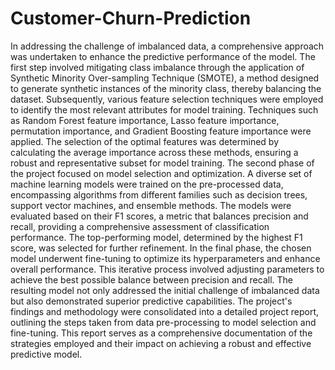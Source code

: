 # Customer-Churn-Prediction
In addressing the challenge of imbalanced data, a comprehensive approach was undertaken to enhance the predictive performance of the model. The first step involved mitigating class imbalance through the application of Synthetic Minority Over-sampling Technique (SMOTE), a method designed to generate synthetic instances of the minority class, thereby balancing the dataset. Subsequently, various feature selection techniques were employed to identify the most relevant attributes for model training. Techniques such as Random Forest feature importance, Lasso feature importance, permutation importance, and Gradient Boosting feature importance were applied. The selection of the optimal features was determined by calculating the average importance across these methods, ensuring a robust and representative subset for model training.
The second phase of the project focused on model selection and optimization. A diverse set of machine learning models were trained on the pre-processed data, encompassing algorithms from different families such as decision trees, support vector machines, and ensemble methods. The models were evaluated based on their F1 scores, a metric that balances precision and recall, providing a comprehensive assessment of classification performance. The top-performing model, determined by the highest F1 score, was selected for further refinement.
In the final phase, the chosen model underwent fine-tuning to optimize its hyperparameters and enhance overall performance. This iterative process involved adjusting parameters to achieve the best possible balance between precision and recall. The resulting model not only addressed the initial challenge of imbalanced data but also demonstrated superior predictive capabilities. The project's findings and methodology were consolidated into a detailed project report, outlining the steps taken from data pre-processing to model selection and fine-tuning. This report serves as a comprehensive documentation of the strategies employed and their impact on achieving a robust and effective predictive model.

